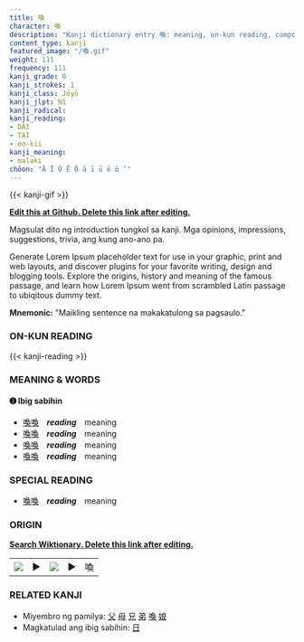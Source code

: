 ```yaml
---
title: 喚
character: 喚
description: "Kanji dictionary entry 喚: meaning, on-kun reading, compounds, origin, related kanji"
content_type: kanji
featured_image: "/喚.gif"
weight: 111
frequency: 111
kanji_grade: 0
kanji_strokes: 1
kanji_class: Jōyō
kanji_jlpt: N1
kanji_radical: 
kanji_reading: 
- DAI
- TAI
- oo-kii
kanji_meaning:
- malaki
chōon: "Ā Ī Ū Ē Ō ā ī ū ē ō ’"
---
```

[//]: # (Don't edit the line below. Kanji animated GIF code is automatically generated.)
{{< kanji-gif >}}

[//]: # (Edit below this line.)

**[Edit this at Github. Delete this link after editing.](https://github.com/tim0g/tim/tree/main/content/kanji/喚/index.md)**

Magsulat dito ng introduction tungkol sa kanji. Mga opinions, impressions, suggestions, trivia, ang kung ano-ano pa.

Generate Lorem Ipsum placeholder text for use in your graphic, print and web layouts, and discover plugins for your favorite writing, design and blogging tools. Explore the origins, history and meaning of the famous passage, and learn how Lorem Ipsum went from scrambled Latin passage to ubiqitous dummy text.
 
**Mnemonic:** "Maikling sentence na makakatulong sa pagsaulo."

### ON-KUN READING

[//]: # (Don't edit the line below. ON-KUN READING code is automatically generated.)
{{< kanji-reading >}}

### MEANING & WORDS

#### ➊ **Ibig sabihin**
  - [喚](../喚)[喚](../喚)　***reading***　meaning
  - [喚](../喚)[喚](../喚)　***reading***　meaning
  - [喚](../喚)[喚](../喚)　***reading***　meaning
  - [喚](../喚)[喚](../喚)　***reading***　meaning

### SPECIAL READING
  - [喚](../喚)[喚](../喚)　***reading***　meaning

### ORIGIN

**[Search Wiktionary. Delete this link after editing.](https://wiktionary.org/wiki/喚)**
<table class="kanji-table"><tr><td>
<img src="60px-喚-bronze.svg.png">
</td><td>▶</td><td>
<img src="60px-喚-oracle.svg.png">
</td><td>▶</td>
<td class="kanji-origin">喚</td>
</tr></table>

### RELATED KANJI
- Miyembro ng pamilya: [父](../父) [母](../母) [兄](../兄) [弟](../弟) [喚](../喚) [娘](../娘)
- Magkatulad ang ibig sabihin: [日](../日)
